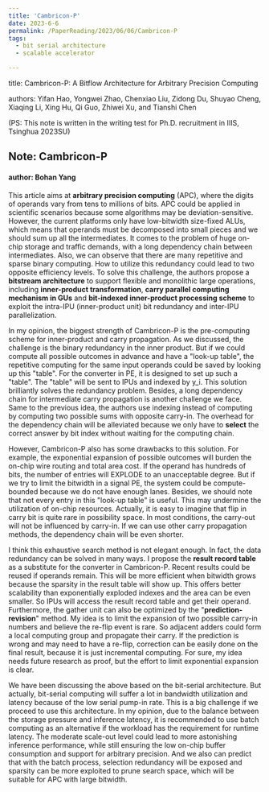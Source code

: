 ```yaml
---
title: 'Cambricon-P'
date: 2023-6-6
permalink: /PaperReading/2023/06/06/Cambricon-P
tags:
  - bit serial architecture
  - scalable accelerator

---
```


title: Cambricon-P: A Bitflow  Architecture for Arbitrary Precision Computing

authors: Yifan Hao, Yongwei Zhao, Chenxiao Liu, Zidong Du, Shuyao Cheng, Xiaqing Li,  Xing Hu, Qi Guo, Zhiwei Xu, and Tianshi Chen



(PS: This note is written in the writing test for Ph.D. recruitment in IIIS, Tsinghua 2023SU)



## Note: Cambricon-P

#### author: Bohan Yang

This article aims at **arbitrary precision computing** (APC), where the digits of operands vary from tens to millions of bits. APC could be applied in scientific scenarios because some algorithms may be deviation-sensitive. However, the current platforms only have low-bitwidth size-fixed ALUs, which means that operands must be decomposed into small pieces and we should sum up all the intermediates. It comes to the problem of huge on-chip storage and traffic demands, with a long dependency chain between intermediates. Also, we can observe that there are many repetitive and sparse binary computing. How to utilize this redundancy could lead to two opposite efficiency levels. To solve this challenge, the authors propose a **bitstream architecture** to support flexible and monolithic large operations, including **inner-product transformation**, **carry parallel computing mechanism in GUs** and **bit-indexed inner-product processing scheme** to exploit the intra-IPU (inner-product unit) bit redundancy and inter-IPU parallelization. 

In my opinion, the biggest strength of Cambricon-P is the pre-computing scheme for inner-product and carry propagation. As we discussed, the challenge is the binary redundancy in the inner product. But if we could compute all possible outcomes in advance and have a "look-up table", the repetitive computing for the same input operands could be saved by looking up this "table". For the converter in PE, it is designed to set up such a "table". The "table" will be sent to IPUs and indexed by y_i. This solution brilliantly solves the redundancy problem. Besides, a long dependency chain for intermediate carry propagation is another challenge we face. Same to the previous idea, the authors use indexing instead of computing by computing two possible sums with opposite carry-in. The overhead for the dependency chain will be alleviated because we only have to **select** the correct answer by bit index without waiting for the computing chain.

However, Cambricon-P also has some drawbacks to this solution. For example, the exponential expansion of possible outcomes will burden the on-chip wire routing and total area cost. If the operand has hundreds of bits, the number of entries will EXPLODE to an unacceptable degree. But if we try to limit the bitwidth in a signal PE, the system could be compute-bounded because we do not have enough lanes. Besides, we should note that not every entry in this "look-up table" is useful. This may undermine the utilization of on-chip resources. Actually, it is easy to imagine that flip in carry bit is quite rare in possibility space. In most conditions, the carry-out will not be influenced by carry-in. If we can use other carry propagation methods, the dependency chain will be even shorter. 

I think this exhaustive search method is not elegant enough. In fact, the data redundancy can be solved in many ways. I propose the **result record table** as a substitute for the converter in Cambricon-P. Recent results could be reused if operands remain. This will be more efficient when bitwidth grows because the sparsity in the result table will show up. This offers better scalability than exponentially exploded indexes and the area can be even smaller. So IPUs will access the result record table and get their operand. Furthermore, the gather unit can also be optimized by the "**prediction-revision**" method. My idea is to limit the expansion of two possible carry-in numbers and believe the re-flip event is rare. So adjacent adders could form a local computing group and propagate their carry. If the prediction is wrong and may need to have a re-flip, correction can be easily done on the final result, because it is just incremental computing. For sure, my idea needs future research as proof, but the effort to limit exponential expansion is clear.

We have been discussing the above based on the bit-serial architecture. But actually, bit-serial computing will suffer a lot in bandwidth utilization and latency because of the low serial pump-in rate. This is a big challenge if we proceed to use this architecture. In my opinion, due to the balance between the storage pressure and inference latency, it is recommended to use batch computing as an alternative if the workload has the requirement for runtime latency. The moderate scale-out level could lead to more astonishing inference performance, while still ensuring the low on-chip buffer consumption and support for arbitrary precision. And we also can predict that with the batch process, selection redundancy will be exposed and sparsity can be more exploited to prune search space, which will be suitable for APC with large bitwidth.




